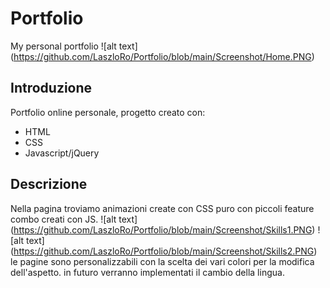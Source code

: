 # Portfolio
My personal portfolio
![alt text] (https://github.com/LaszloRo/Portfolio/blob/main/Screenshot/Home.PNG)
## Introduzione
Portfolio online personale, progetto creato con:
- HTML
- CSS
- Javascript/jQuery
## Descrizione
Nella pagina troviamo animazioni create con CSS puro con piccoli feature combo creati con JS.
![alt text] (https://github.com/LaszloRo/Portfolio/blob/main/Screenshot/Skills1.PNG)
![alt text] (https://github.com/LaszloRo/Portfolio/blob/main/Screenshot/Skills2.PNG)
le pagine sono personalizzabili con la scelta dei vari colori per la modifica dell'aspetto.
in futuro verranno implementati il cambio della lingua.
